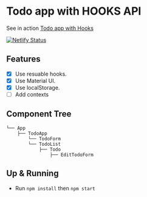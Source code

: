 # Todo app with HOOKS API
See in action [Todo app with Hooks](https://keen-lewin-19c820.netlify.com)

[![Netlify Status](https://api.netlify.com/api/v1/badges/ff217ee8-c90a-4b55-9011-ae9600e56c10/deploy-status)](https://app.netlify.com/sites/keen-lewin-19c820/deploys)

## Features

- [X] Use resuable hooks.
- [X] Use Material UI.
- [X] Use localStorage.
- [ ] Add contexts

## Component Tree

```
└── App
    ├── TodoApp
        └── TodoForm
        └── TodoList
            ├── Todo
                ├── EditTodoForm
```

## Up & Running

- Run `npm install` then `npm start`
